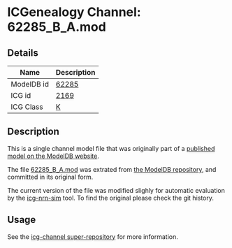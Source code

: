 # ICGenealogy Channel: 62285\_B\_A.mod

## Details

Name | Description
---- | -----------
ModelDB id | [62285](http://senselab.med.yale.edu/ModelDB/ShowModel.cshtml?model=62285)
ICG id | [2169](http://icg.neurotheory.ox.ac.uk/channels/1/2169)
ICG Class | [K](http://icg.neurotheory.ox.ac.uk/channels/1)

## Description

This is a single channel model file that was originally part of a [published model on the ModelDB website](http://senselab.med.yale.edu/ModelDB/ShowModel.cshtml?model=62285).


The file [62285\_B\_A.mod](62285_B_A.mod) was extrated from [the ModelDB repository](http://senselab.med.yale.edu/ModelDB/ShowModel.cshtml?model=62285), and committed in its original form.

The current version of the file was modified slighly for automatic evaluation by the [icg-nrn-sim](https://github.com/icgenealogy/icg-nrn-sim) tool. To find the original please check the git history.


## Usage

See the [icg-channel super-repository](https://github.com/icgenealogy/icg-channels) for more information.
